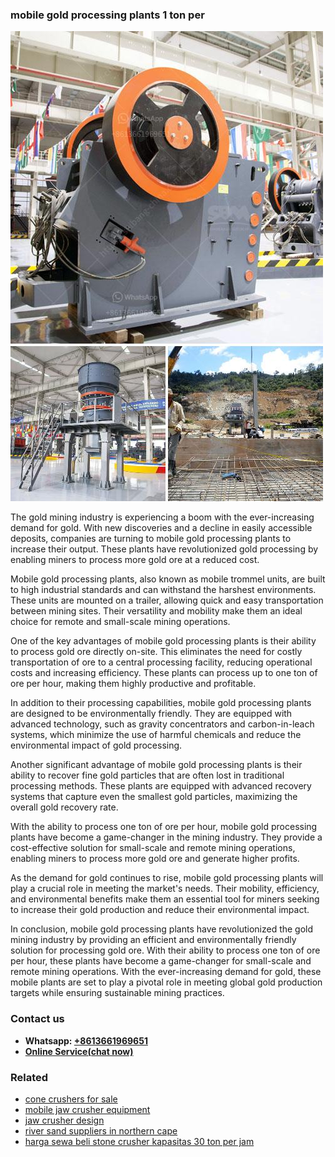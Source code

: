 <h3>mobile gold processing plants 1 ton per</h3><img src='1708498123.jpg' alt=''><p>The gold mining industry is experiencing a boom with the ever-increasing demand for gold. With new discoveries and a decline in easily accessible deposits, companies are turning to mobile gold processing plants to increase their output. These plants have revolutionized gold processing by enabling miners to process more gold ore at a reduced cost.</p><p>Mobile gold processing plants, also known as mobile trommel units, are built to high industrial standards and can withstand the harshest environments. These units are mounted on a trailer, allowing quick and easy transportation between mining sites. Their versatility and mobility make them an ideal choice for remote and small-scale mining operations.</p><p>One of the key advantages of mobile gold processing plants is their ability to process gold ore directly on-site. This eliminates the need for costly transportation of ore to a central processing facility, reducing operational costs and increasing efficiency. These plants can process up to one ton of ore per hour, making them highly productive and profitable.</p><p>In addition to their processing capabilities, mobile gold processing plants are designed to be environmentally friendly. They are equipped with advanced technology, such as gravity concentrators and carbon-in-leach systems, which minimize the use of harmful chemicals and reduce the environmental impact of gold processing.</p><p>Another significant advantage of mobile gold processing plants is their ability to recover fine gold particles that are often lost in traditional processing methods. These plants are equipped with advanced recovery systems that capture even the smallest gold particles, maximizing the overall gold recovery rate.</p><p>With the ability to process one ton of ore per hour, mobile gold processing plants have become a game-changer in the mining industry. They provide a cost-effective solution for small-scale and remote mining operations, enabling miners to process more gold ore and generate higher profits.</p><p>As the demand for gold continues to rise, mobile gold processing plants will play a crucial role in meeting the market's needs. Their mobility, efficiency, and environmental benefits make them an essential tool for miners seeking to increase their gold production and reduce their environmental impact.</p><p>In conclusion, mobile gold processing plants have revolutionized the gold mining industry by providing an efficient and environmentally friendly solution for processing gold ore. With their ability to process one ton of ore per hour, these plants have become a game-changer for small-scale and remote mining operations. With the ever-increasing demand for gold, these mobile plants are set to play a pivotal role in meeting global gold production targets while ensuring sustainable mining practices.</p><h3>Contact us</h3><ul><li><strong>Whatsapp:&nbsp;<a href="https://wa.me/8613661969651">+8613661969651</a></strong></li><li><a href="https://swt.shibang-china.com/?git&amp;zhl&amp;mobile gold processing plants 1 ton per"><strong>Online Service(chat now)</strong></a></li></ul><h3>Related</h3><ul><li><a href='cone crushers for sale.md'>cone crushers for sale</a></li><li><a href='mobile jaw crusher equipment.md'>mobile jaw crusher equipment</a></li><li><a href='jaw crusher design.md'>jaw crusher design</a></li><li><a href='river sand suppliers in northern cape.md'>river sand suppliers in northern cape</a></li><li><a href='harga sewa beli stone crusher kapasitas 30 ton per jam.md'>harga sewa beli stone crusher kapasitas 30 ton per jam</a></li></ul>